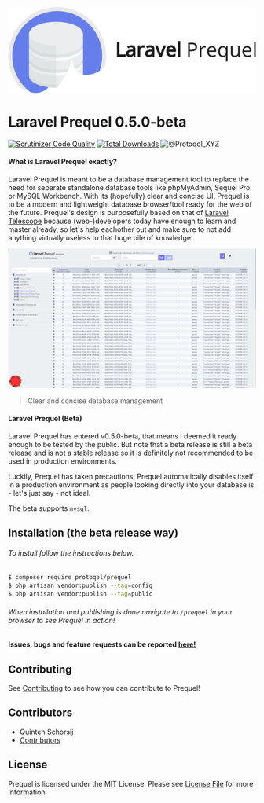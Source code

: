 ![Laravel Prequel](./assets/prequel.png)

# Laravel Prequel 0.5.0-beta
[![Scrutinizer Code Quality](https://scrutinizer-ci.com/g/Protoqol/Prequel/badges/quality-score.png?b=master)](https://scrutinizer-ci.com/g/Protoqol/Prequel/?branch=master)
[![Total Downloads](https://img.shields.io/packagist/dt/protoqol/prequel.svg?style=flat)](https://packagist.org/packages/protoqol/prequel)
![@Protoqol_XYZ](https://img.shields.io/twitter/follow/Protoqol_XYZ.svg?label=%40Protoqol_XYZ&style=social)

#### What is Laravel Prequel exactly?
Laravel Prequel is meant to be a database management tool to replace the need for separate standalone database tools like phpMyAdmin, Sequel Pro or MySQL Workbench. With its (hopefully) clear and concise UI, Prequel is to be a modern and lightweight database browser/tool ready for the web of the future. Prequel's design is purposefully based on that of [Laravel Telescope](https://github.com/laravel/telescope) because (web-)developers today have enough to learn and master already, so let's help eachother out and make sure to not add anything virtually useless to that huge pile of knowledge. 

![Prequel Screenshot](./assets/prequel_screenshot.png)
> Clear and concise database management

#### Laravel Prequel (Beta)
Laravel Prequel has entered v0.5.0-beta, that means I deemed it ready enough to be tested by the public.
But note that a beta release is still a beta release and is not a stable release so it is definitely not recommended to be used in production environments. 

Luckily, Prequel has taken precautions, Prequel automatically disables itself in a production environment as people looking directly into your database is - let's just say - not ideal.

The beta supports `mysql`.

## Installation (the beta release way)
###### To install follow the instructions below.
```bash
$ composer require protoqol/prequel
$ php artisan vendor:publish --tag=config
$ php artisan vendor:publish --tag=public
```
###### When installation and publishing is done navigate to `/prequel` in your browser to see Prequel in action!

#### Issues, bugs and feature requests can be reported [here!](https://github.com/Protoqol/Prequel/issues/new/choose)

## Contributing

See [Contributing](CONTRIBUTING.md) to see how you can contribute to Prequel! 


## Contributors
- [Quinten Schorsij](https://github.com/QuintenJustus)
- [Contributors](https://github.com/Protoqol/Prequel/graphs/contributors)

## License

Prequel is licensed under the MIT License. Please see [License File](LICENSE) for more information.
